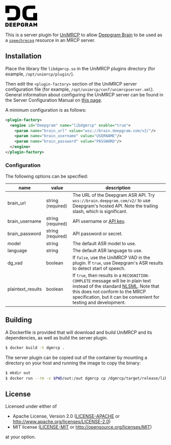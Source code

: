 ![Deepgram Logo](dg-black-logo.png)

This is a server plugin for [UniMRCP](https://unimrcp.org/) to allow
[Deepgram Brain](https://deepgram.com) to be used as a
[`speechrecog`](https://tools.ietf.org/html/rfc6787#section-9)
resource in an MRCP server.

## Installation

Place the library file `libdgmrcp.so` in the UniMRCP plugins directory
(for example, `/opt/unimrcp/plugin/`).

Then edit the `<plugin-factory>` section of the UniMRCP server
configuration file (for example,
`/opt/unimrcp/conf/unimrcpserver.xml`). General information about
configuring the UniMRCP server can be found in the Server
Configuration Manual on [this
page](http://unimrcp.org/solutions/server).

A minimum configuration is as follows:

```xml
<plugin-factory>
  <engine id="Deepgram" name="libdgmrcp" enable="true">
    <param name="brain_url" value="wss://brain.deepgram.com/v2/"/>
    <param name="brain_username" value="USERNAME"/>
    <param name="brain_password" value="PASSWORD"/>
  </engine>
</plugin-factory>
```

### Configuration

The following options can be specified:

| name | value | description |
| ---  | ---   | ---
| brain_url | string (required) | The URL of the Deepgram ASR API. Try `wss://brain.deepgram.com/v2/` to use Deepgram's hosted API. Note the trailing slash, which is significant. |
| brain_username | string (required) | API username or [API key](https://docs.deepgram.com/#api-keys). |
| brain_password | string (required) | API password or secret. |
| model | string | The default ASR model to use. |
| language | string | The default ASR language to use. |
| dg_vad | boolean | If `false`, use the UniMRCP VAD in the plugin. If `true`, use Deepgram's ASR results to detect start of speech. |
| plaintext_results | boolean | If `true`, then results in a `RECOGNITION-COMPLETE` message will be in plain text instead of the standard [NLSML](https://tools.ietf.org/html/rfc6787#section-6.3.1). Note that this does not conform to the MRCP specification, but it can be convenient for testing and development. |


## Building

A Dockerfile is provided that will download and build UniMRCP and its
dependencies, as well as build the server plugin.

```bash
$ docker build -t dgmrcp .
```

The server plugin can be copied out of the container by mounting a
directory on your host and running the image to copy the binary:

```bash
$ mkdir out
$ docker run --rm -v $PWD/out:/out dgmrcp cp /dgmrcp/target/release/libdgmrcp.so /out/
```

## License

Licensed under either of

 * Apache License, Version 2.0
   ([LICENSE-APACHE](LICENSE-APACHE) or http://www.apache.org/licenses/LICENSE-2.0)
 * MIT license
   ([LICENSE-MIT](LICENSE-MIT) or http://opensource.org/licenses/MIT)

at your option.
